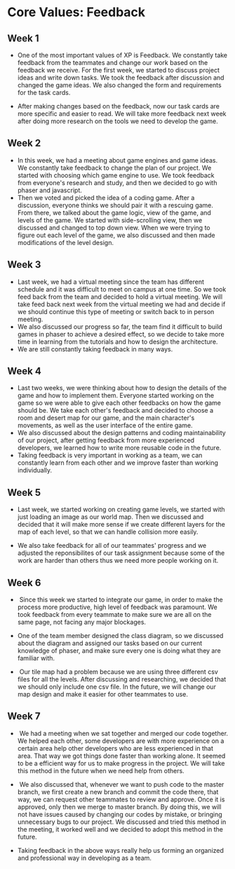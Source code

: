 # Core Values: Feedback
## Week 1

* One of the most important values of XP is Feedback. We constantly take feedback from the teammates and change our work based on the feedback we receive. For the first week, we started to discuss project ideas and write down tasks. We took the feedback after discussion and changed the game ideas. We also changed the form and requirements for the task cards. 

* After making changes based on the feedback, now our task cards are more specific and easier to read. We will take more feedback next week after doing more research on the tools we need to develop the game.

## Week 2

* In this week, we had a meeting about game engines and game ideas. We constantly take feedback to change the plan of our project. We started with choosing which game engine to use. We took feedback from everyone's research and study, and then we decided to go with phaser and javascript. 
* Then we voted and picked the idea of a coding game. After a discussion, everyone thinks we should pair it with a rescuing game. From there, we talked about the game logic, view of the game, and levels of the game. We started with side-scrolling view, then we discussed and changed to top down view. When we were trying to figure out each level of the game, we also discussed and then made modifications of the level design. 

## Week 3
* Last week, we had a virtual meeting since the team has different schedule and it was difficult to meet on campus at one time. So we took feed back from the team and decided to hold a virtual meeting. We will take feed back next week from the virtual meeting we had and decide if we should continue this type of meeting or switch back to in person meeting.
* We also discussed our progress so far, the team find it difficult to build games in phaser to achieve a desired effect, so we decide to take more time in learning from the tutorials and how to design the architecture. 
* We are still constantly taking feedback in many ways.

## Week 4

* Last two weeks, we were thinking about how to design the details of the game and how to implement them. Everyone started working on the game so we were able to give each other feedbacks on how the game should be. We take each other's feedback and decided to choose a room and desert map for our game, and the main character's movements, as well as the user interface of the entire game.
* We also discussed about the design patterns and coding maintainability of our project, after getting feedback from more experienced developers, we learned how to write more reusable code in the future. 
* Taking feedback is very important in working as a team, we can constantly learn from each other and we improve faster than working individually.

## Week 5
* Last week, we started working on creating game levels, we started with just loading an image as our world map. Then we discussed and decided that it will make more sense if we create different layers for the map of each level, so that we can handle collision more easily.

* We also take feedback for all of our teammates' progress and we adjusted the reponsibilites of our task assignment because some of the work are harder than others thus we need more people working on it.

## Week 6
*  Since this week we started to integrate our game, in order to make the process more productive, high level of feedback was paramount. We took feedback from every teammate to make sure we are all on the same page, not facing any major blockages. 

*  One of the team member designed the class diagram, so we discussed about the diagram and assigned our tasks based on our current knowledge of phaser, and make sure every one is doing what they are familiar with. 

*  Our tile map had a problem because we are using three different csv files for all the levels. After discussing and researching, we decided that we should only include one csv file. In the future, we will change our map design and make it easier for other teammates to use.  

## Week 7
*  We had a meeting when we sat together and merged our code together. We helped each other, some developers are with more experience on a certain area help other developers who are less experienced in that area. That way we got things done faster than working alone. It seemed to be a efficient way for us to make progress in the project. We will take this method in the future when we need help from others.

*  We also discussed that, whenever we want to push code to the master branch, we first create a new branch and commit the code there,
that way, we can request other teammates to review and approve. Once it is approved, only then we merge to master branch. By doing this, we will not have issues caused by changing our codes by mistake, or bringing unnecessary bugs to our project. We discussed and tried this method in the meeting, it worked well and we decided to adopt this method in the future.  

* Taking feedback in the above ways really help us forming an organized and professional way in developing as a team.

